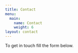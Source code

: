 ```yaml
---
title: Contact
menu:
  main:
    name: Contact
    weight: 6
layout: contact
---
```


To get in touch fill the form below.
